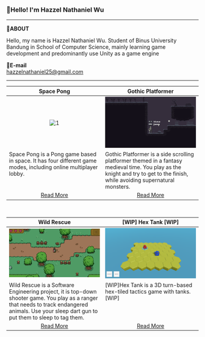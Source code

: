 ### 👋Hello! I'm Hazzel Nathaniel Wu

---

📌**ABOUT** <br>

Hello, my name is Hazzel Nathaniel Wu. Student of Binus University Bandung in School of Computer Science, mainly learning game development and predominantly use Unity as a game engine
<br>

📩**E-mail**<br>
hazzelnathaniel25@gmail.com

--- 

<table width="100%">
  <thead>
    <tr>
      <th width="50%" align="center"><a>Space Pong</a></th> <!--tittle-->
      <th width="50%" align="center"><a>Gothic Platformer</a></th> <!--tittle-->
    </tr>
  </thead>
  <tbody>
    <tr>
      <td align="center">
        <img src="https://github.com/HazzelNat/HazzelNat/blob/main/Space%20Pong.gif" alt="1" style="width:100%;height:auto;">
      </td>
      <td align="center">
        <img src="https://github.com/HazzelNat/HazzelNat/blob/main/SideScroller.gif" alt="2" style="width:100%;height:auto;">
      </td>
    </tr>
    <tr>
      <td valign="text-top">Space Pong is a Pong game based in space. It has four different game modes, including online multiplayer lobby.</td> <!--desc-->
      <td valign="text-top">Gothic Platformer is a side scrolling platformer themed in a fantasy medieval time. You play as the knight and try to get to the finish, while avoiding supernatural monsters.</td> <!--desc-->
    </tr>
    <tr>
      <td align="center"><a href="https://github.com/HazzelNat/Space-Pong/blob/main/README.md">Read More</a></td> <!--link1-->
      <td align="center"><a href="https://github.com/HazzelNat/SideScroller/blob/main/README.md">Read More</a></td> <!--link2-->
    </tr>
  </tbody>
</table>


<br>


<table width="100%">
  <thead>
    <tr>
      <th width="50%" align="center"><a>Wild Rescue</a></th> <!--tittle 3-->
      <th width="50%" align="center"><a>[WIP] Hex Tank [WIP]</a></th> <!--tittle 4-->
    </tr>
  </thead>
  <tbody>
    <tr>
      <td align="center">
        <img src="https://github.com/HazzelNat/HazzelNat/blob/main/Wild%20Rescue.gif" alt="1" style="width:100%;height:auto;">
      </td>
      <td align="center">
        <img src="https://github.com/HazzelNat/HazzelNat/blob/main/Screenshot%202024-11-15%20115010.png" alt="2" style="width:100%;height:auto;">
      </td>
    </tr>
    <tr>
      <td valign="text-top">Wild Rescue is a Software Engineering project, it is top-down shooter game. You play as a ranger that needs to track endangered animals. Use your sleep dart gun to put them to sleep to tag them.</td> <!--desc-->
      <td valign="text-top">[WIP]Hex Tank is a 3D turn-based hex-tiled tactics game with tanks.[WIP]</td> <!--desc-->
    </tr>
    <tr>
      <td align="center"><a href="https://github.com/HazzelNat/WILDRESCUE2/blob/main/README.md">Read More</a></td> <!--link1-->
      <td align="center"><a href="https://github.com/HazzelNat/Hex-Tank/blob/main/README.md">Read More</a></td> <!--link2-->
    </tr>
  </tbody>
</table>
